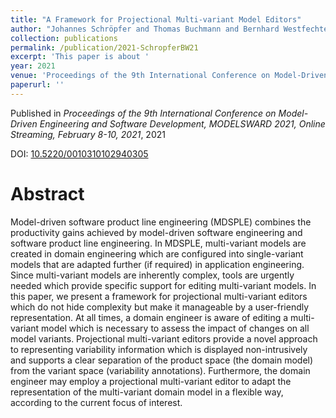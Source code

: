 ```yaml
---
title: "A Framework for Projectional Multi-variant Model Editors"
author: "Johannes Schröpfer and Thomas Buchmann and Bernhard Westfechtel"
collection: publications
permalink: /publication/2021-SchropferBW21
excerpt: 'This paper is about '
year: 2021
venue: 'Proceedings of the 9th International Conference on Model-Driven Engineering and Software Development, MODELSWARD 2021, Online Streaming, February 8-10, 2021'
paperurl: ''
---
```


Published in *Proceedings of the 9th International Conference on Model-Driven Engineering and Software Development, MODELSWARD 2021, Online Streaming, February 8-10, 2021*, 2021

DOI: [10.5220/0010310102940305](https://doi.org/10.5220/0010310102940305)

Abstract
=====

Model-driven software product line engineering (MDSPLE) combines the productivity gains achieved by model-driven software engineering and software product line engineering. In MDSPLE, multi-variant models are created in domain engineering which are configured into single-variant models that are adapted further (if required) in application engineering. Since multi-variant models are inherently complex, tools are urgently needed which provide specific support for editing multi-variant models. In this paper, we present a framework for projectional multi-variant editors which do not hide complexity but make it manageable by a user-friendly representation. At all times, a domain engineer is aware of editing a multi-variant model which is necessary to assess the impact of changes on all model variants. Projectional multi-variant editors provide a novel approach to representing variability information which is displayed non-intrusively and supports a clear separation of the product space (the domain model) from the variant space (variability annotations). Furthermore, the domain engineer may employ a projectional multi-variant editor to adapt the representation of the multi-variant domain model in a flexible way, according to the current focus of interest.